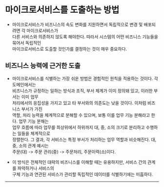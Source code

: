 # 마이크로서비스를 도출하는 방법

- 마이크로서비스가 비즈니스의 속도 변화를 지원하면서 독립적으로 변경 및 배포되려면 각 마이크로서비스가  
  다른 서비스와 의존하지 않도록 해야한다. 따라서 시스템의 어떤 비즈니스 기능들을 묶어서 독립적인  
  마이크로서비스로 도출할 것인가를 결정하는 것이 매우 중요하다.

<h2>비즈니스 능력에 근거한 도출</h2>

- 마이크로서비스를 식별하는 가장 쉬운 방법은 경험적인 원칙을 적용하는 것이다. 각 도메인에서는  
  비즈니스가 규정하는 일하는 방식과 조직, 부서 체계가 이미 정의돼 있고, 이러한 부서는 이미 업무  
  처리에서의 응집성을 가지고 있고 타 부서와의 의존도는 낮을 것이다. 이처럼 비즈니스 부서가 가진  
  역할, 처리 능력을 체계적으로 분해할 수 있으며, 보통 이를 업무 기능 분해라고 한다. 업무 기능 분해는  
  업무 흐름에 따라 업무를 최상위에서 하위까지 대, 중, 소의 크기로 분리하고 수행하는 일들을 체계적으로  
  정렬한다. 그 결과, 각 서비스는 특정 부서가 처리하는 업무 역할과 비슷해진다. 대, 중, 소의 관계 예시는  
  주문(대) -> 주문 관리(중) -> 주문처리, 주문이력(소)이다.

- 이 방식은 전체적인 대략의 비즈니스를 이해할 때는 유용하지만, 서비스 간의 관계를 파악하거나 서비스의  
 구체 기능과 연관된 서비스가 관리할 독립적인 데이터를 식별하기에는 미흡하다.
<hr/>
